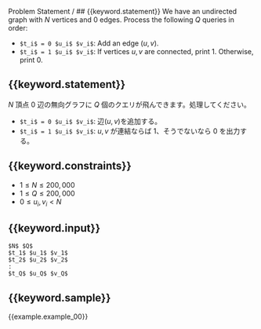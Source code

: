 Problem Statement / ## {{keyword.statement}}
We have an undirected graph with $N$ vertices and $0$ edges.
Process the following $Q$ queries in order:

- `$t_i$ = 0 $u_i$ $v_i$`: Add an edge $(u, v)$.
- `$t_i$ = 1 $u_i$ $v_i$`: If vertices $u, v$ are connected, print $1$. Otherwise, print $0$.

## {{keyword.statement}}
$N$ 頂点 $0$ 辺の無向グラフに $Q$ 個のクエリが飛んできます。処理してください。


- `$t_i$ = 0 $u_i$ $v_i$`: 辺$(u, v)$を追加する。
- `$t_i$ = 1 $u_i$ $v_i$`: $u, v$ が連結ならば $1$、そうでないなら $0$ を出力する。

## {{keyword.constraints}}

- $1 \leq N \leq 200,000$
- $1 \leq Q \leq 200,000$
- $0 \leq u_i, v_i \lt N$

## {{keyword.input}}

~~~
$N$ $Q$
$t_1$ $u_1$ $v_1$
$t_2$ $u_2$ $v_2$
:
$t_Q$ $u_Q$ $v_Q$
~~~

## {{keyword.sample}}

{{example.example_00}}
